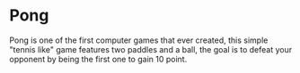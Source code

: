 # Pong
 Pong is one of the first computer games that ever created, this simple "tennis like" game features two paddles and a ball, the goal is to defeat your opponent by being the first one to gain 10 point.
